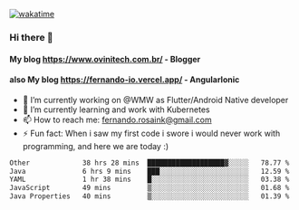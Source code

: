 [![wakatime](https://wakatime.com/badge/user/d5892087-17e6-46ab-8384-91a71a9b88d8.svg)](https://wakatime.com/@d5892087-17e6-46ab-8384-91a71a9b88d8)
### Hi there 👋

#### My blog https://www.ovinitech.com.br/ - Blogger
#### also My blog https://fernando-io.vercel.app/ - AngularIonic

- 🔭 I’m currently working on @WMW as Flutter/Android Native developer
- 🌱 I’m currently learning and work with Kubernetes
- 📫 How to reach me: fernando.rosaink@gmail.com 
- ⚡ Fun fact: When i saw my first code i swore i would never work with programming, and here we are today :)

<!--START_SECTION:waka-->

```txt
Other             38 hrs 28 mins  ███████████████████▓░░░░░   78.77 %
Java              6 hrs 9 mins    ███░░░░░░░░░░░░░░░░░░░░░░   12.59 %
YAML              1 hr 38 mins    █░░░░░░░░░░░░░░░░░░░░░░░░   03.38 %
JavaScript        49 mins         ▒░░░░░░░░░░░░░░░░░░░░░░░░   01.68 %
Java Properties   40 mins         ▒░░░░░░░░░░░░░░░░░░░░░░░░   01.39 %
```

<!--END_SECTION:waka-->
